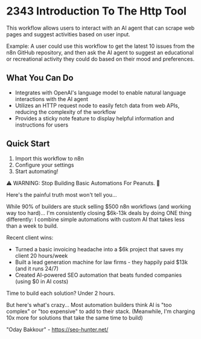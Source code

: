 # 2343 Introduction To The Http Tool

This workflow allows users to interact with an AI agent that can scrape web pages and suggest activities based on user input.

Example: A user could use this workflow to get the latest 10 issues from the n8n GitHub repository, and then ask the AI agent to suggest an educational or recreational activity they could do based on their mood and preferences.

## What You Can Do
- Integrates with OpenAI's language model to enable natural language interactions with the AI agent
- Utilizes an HTTP request node to easily fetch data from web APIs, reducing the complexity of the workflow
- Provides a sticky note feature to display helpful information and instructions for users

## Quick Start
1. Import this workflow to n8n
2. Configure your settings
3. Start automating!

⚠️ WARNING: Stop Building Basic Automations For Peanuts. 🚫

Here's the painful truth most won't tell you...

While 90% of builders are stuck selling $500 n8n workflows (and working way too hard)...
I'm consistently closing $6k-13k deals by doing ONE thing differently:
I combine simple automations with custom AI that takes less than a week to build.

Recent client wins:
* Turned a basic invoicing headache into a $6k project that saves my client 20 hours/week
* Built a lead generation machine for law firms - they happily paid $13k (and it runs 24/7)
* Created AI-powered SEO automation that beats funded companies (using $0 in AI costs)

Time to build each solution? Under 2 hours.

But here's what's crazy...
Most automation builders think AI is "too complex" or "too expensive" to add to their stack.
(Meanwhile, I'm charging 10x more for solutions that take the same time to build)

"Oday Bakkour" - https://seo-hunter.net/
